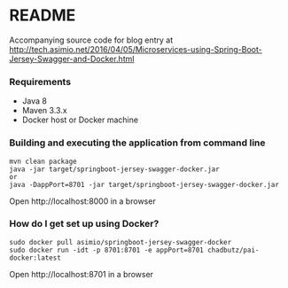 # README #

Accompanying source code for blog entry at http://tech.asimio.net/2016/04/05/Microservices-using-Spring-Boot-Jersey-Swagger-and-Docker.html

### Requirements ###

* Java 8
* Maven 3.3.x
* Docker host or Docker machine

### Building and executing the application from command line ###

```
mvn clean package
java -jar target/springboot-jersey-swagger-docker.jar
or
java -DappPort=8701 -jar target/springboot-jersey-swagger-docker.jar
```

Open http://localhost:8000 in a browser

### How do I get set up using Docker? ###

```
sudo docker pull asimio/springboot-jersey-swagger-docker
sudo docker run -idt -p 8701:8701 -e appPort=8701 chadbutz/pai-docker:latest
```

Open http://localhost:8701 in a browser
